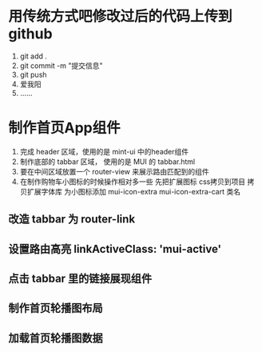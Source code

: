 # 用传统方式吧修改过后的代码上传到github
1. git add .
2. git commit -m "提交信息"
3. git push  
4. 爱我阳
5. ......
# 制作首页App组件
1. 完成 header 区域，使用的是 mint-ui 中的header组件
2. 制作底部的 tabbar 区域， 使用的是 MUI 的 tabbar.html
3. 要在中间区域放置一个 router-view 来展示路由匹配到的组件
4. 在制作购物车小图标的时候操作相对多一些
  先把扩展图标 css拷贝到项目
  拷贝扩展字体库
  为小图标添加 mui-icon-extra mui-icon-extra-cart 类名
## 改造 tabbar 为 router-link

## 设置路由高亮   linkActiveClass: 'mui-active'

## 点击 tabbar 里的链接展现组件     

## 制作首页轮播图布局

## 加载首页轮播图数据